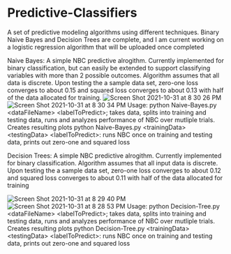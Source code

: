 # Predictive-Classifiers
A set of predictive modeling algorithms using different techniques. Binary Naive Bayes and Decision Trees are complete, and I am current working on a logistic regression
algorithm that will be uploaded once completed

Naive Bayes:
A simple NBC predictive alrogithm. Currently implemented for binary classification, but can easily be extended to support classifying variables 
with more than 2 possible outcomes. Algorithm assumes that all data is discrete. Upon testing the a sample data set, zero-one loss converges to about 0.15 and squared loss converges to about 0.13 with half of the data allocated for training.
![Screen Shot 2021-10-31 at 8 30 26 PM](https://user-images.githubusercontent.com/54636576/139606825-45923860-224f-4d42-9456-daf4cadbd216.png)
![Screen Shot 2021-10-31 at 8 30 34 PM](https://user-images.githubusercontent.com/54636576/139606822-c1c1bfea-ebd4-4e09-8f5b-ef8bf779aa72.png)
Usage: python Naive-Bayes.py \<dataFileName\> \<labelToPredict\>; takes data, splits into training and testing data, runs and analyzes performance of NBC over mutliple trials.
Creates resulting plots
python Naive-Bayes.py \<trainingData\> \<testingData\> \<labelToPredict\>: runs NBC once on training and testing data, prints out zero-one and squared loss


Decision Trees:
A simple NBC predictive alrogithm. Currently implemented for binary classification. Algorithm assumes that all input data is discrete. Upon testing the a sample data set, zero-one loss converges to about 0.12 and squared loss converges to about 0.11 with half of the data allocated for training

![Screen Shot 2021-10-31 at 8 29 40 PM](https://user-images.githubusercontent.com/54636576/139606772-ebea2b7a-aaab-4515-befb-f47d028ce9de.png)
![Screen Shot 2021-10-31 at 8 28 53 PM](https://user-images.githubusercontent.com/54636576/139606773-94c0e50c-f00f-4a9b-97db-69ec44c92698.png)
Usage: python Decision-Tree.py \<dataFileName\> \<labelToPredict\>; takes data, splits into training and testing data, runs and analyzes performance of NBC over mutliple trials. Creates resulting plots
python Decision-Tree.py \<trainingData\> \<testingData\> \<labelToPredict\>: runs NBC once on training and testing data, prints out zero-one and squared loss


